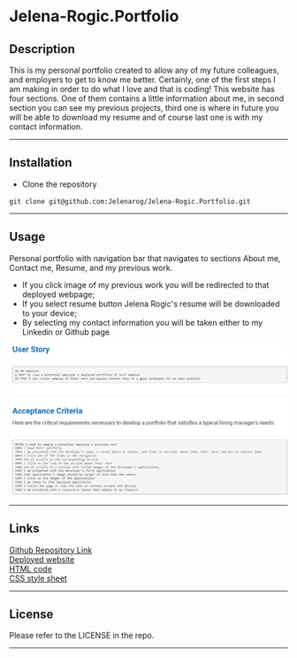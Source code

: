 # **Jelena-Rogic.Portfolio**

## Description
This is my personal portfolio created to allow any of my future colleagues, and employers to get to know me better. Certainly, one of the first steps I am making in order to do what I love and that is coding! This website has four sections. One of them  contains a little information about me, in second section you can see my previous projects, third one is where in future you will be able to download my resume and of course last one is with my contact information.

---

## Installation
* Clone the repository  
```
git clone git@github.com:Jelenarog/Jelena-Rogic.Portfolio.git
```

---
## Usage 
Personal portfolio with navigation bar that navigates to sections About me, Contact me, Resume, and my previous work. 
* If you click image of my previous work you will be redirected to that deployed webpage;
* If you select  resume button Jelena Rogic's resume will be downloaded to your device;
* By selecting my contact information you will be taken either to my Linkedin or Github page

![User-story](./assets/Images/User-story.png)

 
 ---
 ## Links
 [Github Repository Link](https://github.com/Jelenarog/Jelena-Rogic-portfolio/) <br/>
 [Deployed website](https://jelenarog.github.io/Jelena-Rogic-portfolio/)<br/>
 [HTML code](./assets/Images/Html.code.png)<br/>
 [CSS style sheet](./assets/Images/Css.Image.png)

 ---
## License 
Please refer to the LICENSE in the repo.

---
